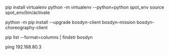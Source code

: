pip install virtualenv
python -m virtualenv --python=python spot_env
source spot_env/bin/activate

python -m pip install --upgrade bosdyn-client bosdyn-mission bosdyn-choreography-client

pip list --format=columns | findstr bosdyn

ping 192.168.80.3
